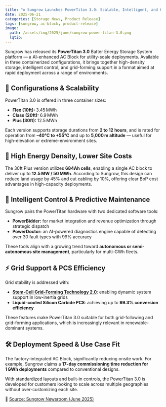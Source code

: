 ```yaml
---
title: "⚙️ Sungrow Launches PowerTitan 3.0: Scalable, Intelligent, and Grid-Ready"
date: 2025-06-21
categories: [Storage News, Product Release]
tags: [sungrow, ac-block, product-release]
image:
  path: /assets/img/2025/june/sungrow-power-titan-3.0.png
  lqtip:
---
```


Sungrow has released its **PowerTitan 3.0** Batter Energy Storage System platform — a AI-enhanced AC Block for utility-scale deployments. Available in three containerized configurations, it brings together high-density storage, intelligent control, and grid-forming support in a format aimed at rapid deployment across a range of environments.

## 🧱 Configurations & Scalability

PowerTitan 3.0 is offered in three container sizes:

- **Flex (10ft):** 3.45 MWh 
- **Class (20ft):** 6.9 MWh
- **Plus (30ft):** 12.5 MWh 

Each version supports storage durations from **2 to 12 hours**, and is rated for operation from **–40°C to +55°C** and up to **5,000 m altitude** — useful for high-elevation or extreme-environment sites.

## 🔋 High Energy Density, Lower Site Costs

The 30ft Plus version utilizes **684Ah cells**, enabling a single AC block to deliver up to **12.5 MW / 50 MWh**. According to Sungrow, this design can reduce land usage by 45% and cut cabling by 10%, offering clear BoP cost advantages in high-capacity deployments.

## 🧠 Intelligent Control & Predictive Maintenance

Sungrow pairs the PowerTitan hardware with two dedicated software tools:

- **PowerBidder:** for market integration and revenue optimization through strategic dispatch  
- **PowerDoctor:** an AI-powered diagnostics engine capable of detecting over 30 fault types with 99% accuracy

These tools align with a growing trend toward **autonomous or semi-autonomous site management**, particularly for multi-GWh fleets.

## ⚡ Grid Support & PCS Efficiency

Grid stability is addressed with:

- **[Stem-Cell Grid-Forming Technology 2.0](https://en.sungrowpower.com/upload/file/20250407/Stem-cell%20Grid-forming%20Tech%202.0%20White%20Paper.pdf)**: enabling dynamic system support in low-inertia grids  
- **Liquid-cooled Silicon Carbide PCS**: achieving up to **99.3% conversion efficiency**

These features make PowerTitan 3.0 suitable for both grid-following and grid-forming applications, which is increasingly relevant in renewable-dominant systems.

## 🛠️ Deployment Speed & Use Case Fit

The factory-integrated AC Block, significantly reducing onsite work. For example, Sungrow claims a **17-day commissioning time reduction for 1 GWh deployments** compared to conventional designs.

With standardized layouts and built-in controls, the PowerTitan 3.0 is developed for customers looking to scale across multiple geographies without over-customizing each site.

📖 [Source: Sungrow Newsroom (June 2025)](https://en.sungrowpower.com/newsDetail/6491/sungrow-releases-the-groundbreaking-powertitan-3-0-energy-storage-system-platform)
